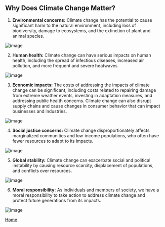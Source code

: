 ## Why Does Climate Change Matter?
1) **Environmental concerns:** Climate change has the potential to cause significant harm to the natural environment, including loss of biodiversity, damage to ecosystems, and the extinction of plant and animal species.

![image](https://user-images.githubusercontent.com/122491210/225200650-8fbee75a-64c8-4ef9-943f-b9acc8b6d9f0.png)

2) **Human health:** Climate change can have serious impacts on human health, including the spread of infectious diseases, increased air pollution, and more frequent and severe heatwaves.

![image](https://user-images.githubusercontent.com/122491210/225197898-2e061d60-7da9-43d3-94b2-787be94f6d9a.png)

3) **Economic impacts:** The costs of addressing the impacts of climate change can be significant, including costs related to repairing damage from extreme weather events, investing in adaptation measures, and addressing public health concerns. Climate change can also disrupt supply chains and cause changes in consumer behavior that can impact businesses and industries.

![image](https://user-images.githubusercontent.com/122491210/225199567-eeb7f2da-49a6-4b3f-83c8-28144e15ea53.png)

4) **Social justice concerns:** Climate change disproportionately affects marginalized communities and low-income populations, who often have fewer resources to adapt to its impacts.

![image](https://user-images.githubusercontent.com/122491210/225199072-e9e57b18-f111-4bfe-8753-69a23dd66d00.png)

5) **Global stability:** Climate change can exacerbate social and political instability by causing resource scarcity, displacement of populations, and conflicts over resources.

![image](https://user-images.githubusercontent.com/122491210/225200990-5e12e7a8-588f-46cf-afa8-372abf5f9167.png)

6) **Moral responsibility:** As individuals and members of society, we have a moral responsibility to take action to address climate change and protect future generations from its impacts.

![image](https://user-images.githubusercontent.com/122491210/225200536-68e0dc3e-f3cf-4365-a474-93dbf7ea52ad.png)

[Home](https://anl059.github.io/syn1-climate-change/index.html)
